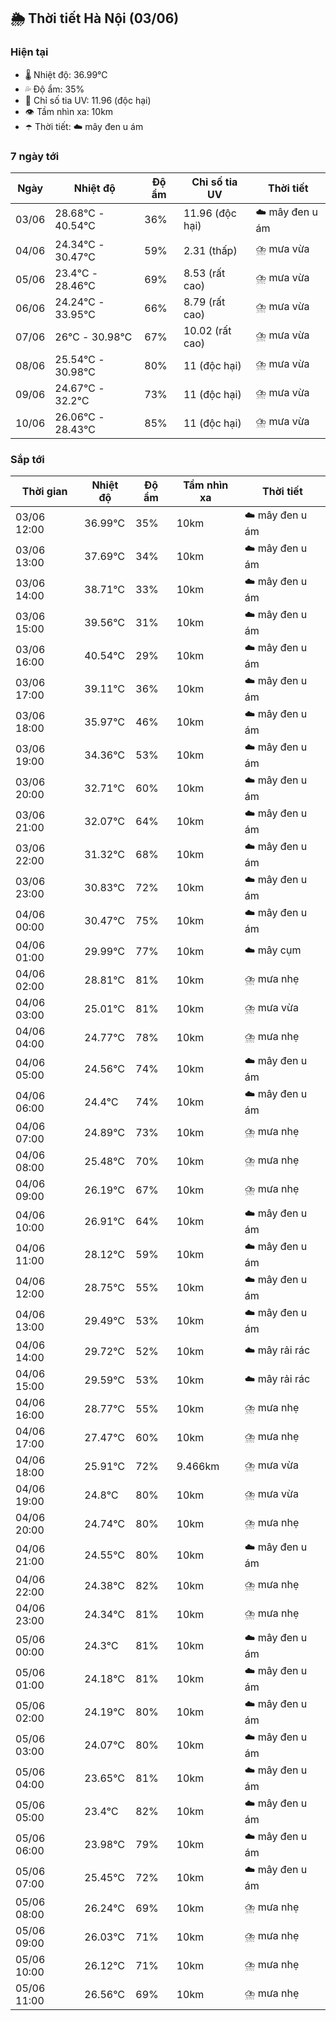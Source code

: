 ## 🌦️ Thời tiết Hà Nội (03/06)

### Hiện tại

- 🌡️ Nhiệt độ: 36.99℃
- 💦 Độ ẩm: 35%
- 🌟 Chỉ số tia UV: 11.96 (độc hại)
- 👁️ Tầm nhìn xa: 10km
- ☂️ Thời tiết: ☁️ mây đen u ám

### 7 ngày tới

| Ngày | Nhiệt độ | Độ ẩm | Chỉ số tia UV | Thời tiết |
| --- | --- | --- | --- | --- |
| 03/06 | 28.68℃ - 40.54℃ | 36% | 11.96 (độc hại) | ☁️ mây đen u ám |
| 04/06 | 24.34℃ - 30.47℃ | 59% | 2.31 (thấp) | ⛈️ mưa vừa |
| 05/06 | 23.4℃ - 28.46℃ | 69% | 8.53 (rất cao) | ⛈️ mưa vừa |
| 06/06 | 24.24℃ - 33.95℃ | 66% | 8.79 (rất cao) | ⛈️ mưa vừa |
| 07/06 | 26℃ - 30.98℃ | 67% | 10.02 (rất cao) | ⛈️ mưa vừa |
| 08/06 | 25.54℃ - 30.98℃ | 80% | 11 (độc hại) | ⛈️ mưa vừa |
| 09/06 | 24.67℃ - 32.2℃ | 73% | 11 (độc hại) | ⛈️ mưa vừa |
| 10/06 | 26.06℃ - 28.43℃ | 85% | 11 (độc hại) | ⛈️ mưa vừa |

### Sắp tới

| Thời gian | Nhiệt độ | Độ ẩm | Tầm nhìn xa | Thời tiết |
| --- | --- | --- | --- | --- |
| 03/06 12:00 | 36.99℃ | 35% | 10km | ☁️ mây đen u ám |
| 03/06 13:00 | 37.69℃ | 34% | 10km | ☁️ mây đen u ám |
| 03/06 14:00 | 38.71℃ | 33% | 10km | ☁️ mây đen u ám |
| 03/06 15:00 | 39.56℃ | 31% | 10km | ☁️ mây đen u ám |
| 03/06 16:00 | 40.54℃ | 29% | 10km | ☁️ mây đen u ám |
| 03/06 17:00 | 39.11℃ | 36% | 10km | ☁️ mây đen u ám |
| 03/06 18:00 | 35.97℃ | 46% | 10km | ☁️ mây đen u ám |
| 03/06 19:00 | 34.36℃ | 53% | 10km | ☁️ mây đen u ám |
| 03/06 20:00 | 32.71℃ | 60% | 10km | ☁️ mây đen u ám |
| 03/06 21:00 | 32.07℃ | 64% | 10km | ☁️ mây đen u ám |
| 03/06 22:00 | 31.32℃ | 68% | 10km | ☁️ mây đen u ám |
| 03/06 23:00 | 30.83℃ | 72% | 10km | ☁️ mây đen u ám |
| 04/06 00:00 | 30.47℃ | 75% | 10km | ☁️ mây đen u ám |
| 04/06 01:00 | 29.99℃ | 77% | 10km | ☁️ mây cụm |
| 04/06 02:00 | 28.81℃ | 81% | 10km | ⛈️ mưa nhẹ |
| 04/06 03:00 | 25.01℃ | 81% | 10km | ⛈️ mưa vừa |
| 04/06 04:00 | 24.77℃ | 78% | 10km | ⛈️ mưa nhẹ |
| 04/06 05:00 | 24.56℃ | 74% | 10km | ☁️ mây đen u ám |
| 04/06 06:00 | 24.4℃ | 74% | 10km | ☁️ mây đen u ám |
| 04/06 07:00 | 24.89℃ | 73% | 10km | ⛈️ mưa nhẹ |
| 04/06 08:00 | 25.48℃ | 70% | 10km | ⛈️ mưa nhẹ |
| 04/06 09:00 | 26.19℃ | 67% | 10km | ⛈️ mưa nhẹ |
| 04/06 10:00 | 26.91℃ | 64% | 10km | ☁️ mây đen u ám |
| 04/06 11:00 | 28.12℃ | 59% | 10km | ☁️ mây đen u ám |
| 04/06 12:00 | 28.75℃ | 55% | 10km | ☁️ mây đen u ám |
| 04/06 13:00 | 29.49℃ | 53% | 10km | ☁️ mây đen u ám |
| 04/06 14:00 | 29.72℃ | 52% | 10km | ☁️ mây rải rác |
| 04/06 15:00 | 29.59℃ | 53% | 10km | ☁️ mây rải rác |
| 04/06 16:00 | 28.77℃ | 55% | 10km | ⛈️ mưa nhẹ |
| 04/06 17:00 | 27.47℃ | 60% | 10km | ⛈️ mưa nhẹ |
| 04/06 18:00 | 25.91℃ | 72% | 9.466km | ⛈️ mưa vừa |
| 04/06 19:00 | 24.8℃ | 80% | 10km | ⛈️ mưa vừa |
| 04/06 20:00 | 24.74℃ | 80% | 10km | ⛈️ mưa nhẹ |
| 04/06 21:00 | 24.55℃ | 80% | 10km | ☁️ mây đen u ám |
| 04/06 22:00 | 24.38℃ | 82% | 10km | ⛈️ mưa nhẹ |
| 04/06 23:00 | 24.34℃ | 81% | 10km | ⛈️ mưa nhẹ |
| 05/06 00:00 | 24.3℃ | 81% | 10km | ☁️ mây đen u ám |
| 05/06 01:00 | 24.18℃ | 81% | 10km | ☁️ mây đen u ám |
| 05/06 02:00 | 24.19℃ | 80% | 10km | ☁️ mây đen u ám |
| 05/06 03:00 | 24.07℃ | 80% | 10km | ☁️ mây đen u ám |
| 05/06 04:00 | 23.65℃ | 81% | 10km | ☁️ mây đen u ám |
| 05/06 05:00 | 23.4℃ | 82% | 10km | ☁️ mây đen u ám |
| 05/06 06:00 | 23.98℃ | 79% | 10km | ☁️ mây đen u ám |
| 05/06 07:00 | 25.45℃ | 72% | 10km | ☁️ mây đen u ám |
| 05/06 08:00 | 26.24℃ | 69% | 10km | ⛈️ mưa nhẹ |
| 05/06 09:00 | 26.03℃ | 71% | 10km | ⛈️ mưa nhẹ |
| 05/06 10:00 | 26.12℃ | 71% | 10km | ⛈️ mưa nhẹ |
| 05/06 11:00 | 26.56℃ | 69% | 10km | ⛈️ mưa nhẹ |
